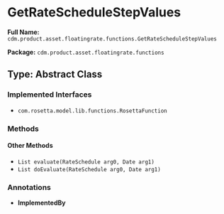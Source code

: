 # GetRateScheduleStepValues

**Full Name:** `cdm.product.asset.floatingrate.functions.GetRateScheduleStepValues`

**Package:** `cdm.product.asset.floatingrate.functions`

## Type: Abstract Class

### Implemented Interfaces

- `com.rosetta.model.lib.functions.RosettaFunction`

### Methods

#### Other Methods

- `List evaluate(RateSchedule arg0, Date arg1)`
- `List doEvaluate(RateSchedule arg0, Date arg1)`

### Annotations

- **ImplementedBy**

